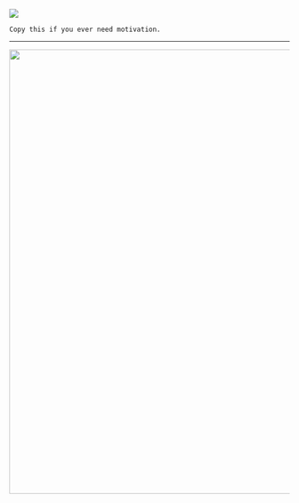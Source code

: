 ![](https://komarev.com/ghpvc/?username=Muhammad-Zacky&color=00a0a0&style=plastic)
```
Copy this if you ever need motivation.
```
---
<p align="center">
<img width=800 src="https://github-profile-trophy.vercel.app/?username=Muhammad-Zacky&margin-w=10&row=1&theme=gruvbox&no-bg=true"/>
</p>
